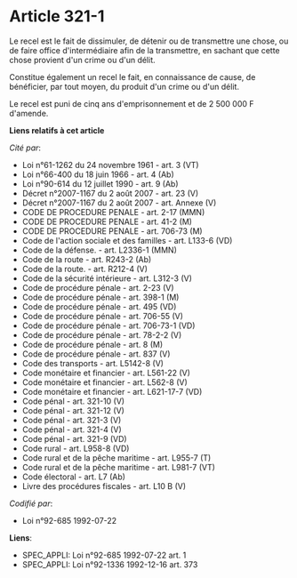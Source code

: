# Article 321-1

Le recel est le fait de dissimuler, de détenir ou de transmettre une chose, ou de faire office d'intermédiaire afin de la
transmettre, en sachant que cette chose provient d'un crime ou d'un délit.

Constitue également un recel le fait, en connaissance de cause, de bénéficier, par tout moyen, du produit d'un crime ou d'un
délit.

Le recel est puni de cinq ans d'emprisonnement et de 2 500 000 F d'amende.

**Liens relatifs à cet article**

_Cité par_:

  - Loi n°61-1262 du 24 novembre 1961 - art. 3 (VT)
  - Loi n°66-400 du 18 juin 1966 - art. 4 (Ab)
  - Loi n°90-614 du 12 juillet 1990 - art. 9 (Ab)
  - Décret n°2007-1167 du 2 août 2007 - art. 23 (V)
  - Décret n°2007-1167 du 2 août 2007 - art. Annexe (V)
  - CODE DE PROCEDURE PENALE - art. 2-17 (MMN)
  - CODE DE PROCEDURE PENALE - art. 41-2 (M)
  - CODE DE PROCEDURE PENALE - art. 706-73 (M)
  - Code de l'action sociale et des familles - art. L133-6 (VD)
  - Code de la défense. - art. L2336-1 (MMN)
  - Code de la route - art. R243-2 (Ab)
  - Code de la route. - art. R212-4 (V)
  - Code de la sécurité intérieure - art. L312-3 (V)
  - Code de procédure pénale - art. 2-23 (V)
  - Code de procédure pénale - art. 398-1 (M)
  - Code de procédure pénale - art. 495 (VD)
  - Code de procédure pénale - art. 706-55 (V)
  - Code de procédure pénale - art. 706-73-1 (VD)
  - Code de procédure pénale - art. 78-2-2 (V)
  - Code de procédure pénale - art. 8 (M)
  - Code de procédure pénale - art. 837 (V)
  - Code des transports - art. L5142-8 (V)
  - Code monétaire et financier - art. L561-22 (V)
  - Code monétaire et financier - art. L562-8 (V)
  - Code monétaire et financier - art. L621-17-7 (VD)
  - Code pénal - art. 321-10 (V)
  - Code pénal - art. 321-12 (V)
  - Code pénal - art. 321-3 (V)
  - Code pénal - art. 321-4 (V)
  - Code pénal - art. 321-9 (VD)
  - Code rural - art. L958-8 (VD)
  - Code rural et de la pêche maritime - art. L955-7 (T)
  - Code rural et de la pêche maritime - art. L981-7 (VT)
  - Code électoral - art. L7 (Ab)
  - Livre des procédures fiscales - art. L10 B (V)

_Codifié par_:

  - Loi n°92-685 1992-07-22

**Liens**:

  - SPEC_APPLI: Loi n°92-685 1992-07-22 art. 1
  - SPEC_APPLI: Loi n°92-1336 1992-12-16 art. 373
